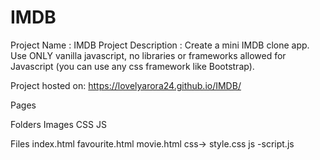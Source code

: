 # IMDB

Project Name : IMDB
Project Description : Create a mini IMDB clone app. Use ONLY vanilla javascript, no libraries or frameworks allowed for Javascript (you can use any css framework like Bootstrap).

Project hosted on: https://lovelyarora24.github.io/IMDB/


Pages

Folders
Images
CSS
JS

Files
index.html
favourite.html
movie.html
css-> style.css
js -script.js


